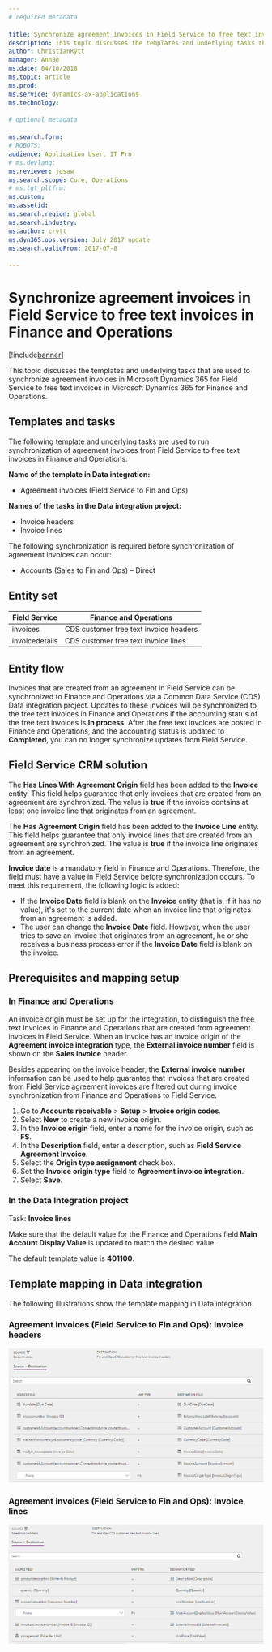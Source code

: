 ```yaml
---
# required metadata

title: Synchronize agreement invoices in Field Service to free text invoices in Finance and Operations
description: This topic discusses the templates and underlying tasks that are used to synchronize agreement invoices in Microsoft Dynamics 365 for Field Service to free text invoices in Microsoft Dynamics 365 for Finance and Operations.
author: ChristianRytt
manager: AnnBe
ms.date: 04/10/2018
ms.topic: article
ms.prod: 
ms.service: dynamics-ax-applications
ms.technology: 

# optional metadata

ms.search.form: 
# ROBOTS: 
audience: Application User, IT Pro
# ms.devlang: 
ms.reviewer: josaw
ms.search.scope: Core, Operations
# ms.tgt_pltfrm: 
ms.custom: 
ms.assetid: 
ms.search.region: global
ms.search.industry: 
ms.author: crytt
ms.dyn365.ops.version: July 2017 update 
ms.search.validFrom: 2017-07-8

---
```


# Synchronize agreement invoices in Field Service to free text invoices in Finance and Operations

[!include[banner](../includes/banner.md)]

This topic discusses the templates and underlying tasks that are used to synchronize agreement invoices in Microsoft Dynamics 365 for Field Service to free text invoices in Microsoft Dynamics 365 for Finance and Operations.

## Templates and tasks

The following template and underlying tasks are used to run synchronization of agreement invoices from Field Service to free text invoices in Finance and Operations.

**Name of the template in Data integration:**

- Agreement invoices (Field Service to Fin and Ops)

**Names of the tasks in the Data integration project:**

- Invoice headers
- Invoice lines

The following synchronization is required before synchronization of agreement invoices can occur:

- Accounts (Sales to Fin and Ops) – Direct

## Entity set

| Field Service  | Finance and Operations                 |
|----------------|----------------------------------------|
| invoices       | CDS customer free text invoice headers |
| invoicedetails | CDS customer free text invoice lines   |

## Entity flow

Invoices that are created from an agreement in Field Service can be synchronized to Finance and Operations via a Common Data Service (CDS) Data integration project. Updates to these invoices will be synchronized to the free text invoices in Finance and Operations if the accounting status of the free text invoices is **In process**. After the free text invoices are posted in Finance and Operations, and the accounting status is updated to **Completed**, you can no longer synchronize updates from Field Service.

## Field Service CRM solution

The **Has Lines With Agreement Origin** field has been added to the **Invoice** entity. This field helps guarantee that only invoices that are created from an agreement are synchronized. The value is **true** if the invoice contains at least one invoice line that originates from an agreement.

The **Has Agreement Origin** field has been added to the **Invoice Line** entity. This field helps guarantee that only invoice lines that are created from an agreement are synchronized. The value is **true** if the invoice line originates from an agreement.

**Invoice date** is a mandatory field in Finance and Operations. Therefore, the field must have a value in Field Service before synchronization occurs. To meet this requirement, the following logic is added:

- If the **Invoice Date** field is blank on the **Invoice** entity (that is, if it has no value), it's set to the current date when an invoice line that originates from an agreement is added.
- The user can change the **Invoice Date** field. However, when the user tries to save an invoice that originates from an agreement, he or she receives a business process error if the **Invoice Date** field is blank on the invoice.

## Prerequisites and mapping setup

### In Finance and Operations

An invoice origin must be set up for the integration, to distinguish the free text invoices in Finance and Operations that are created from agreement invoices in Field Service. When an invoice has an invoice origin of the **Agreement invoice integration** type, the **External invoice number** field is shown on the **Sales invoice** header.

Besides appearing on the invoice header, the **External invoice number** information can be used to help guarantee that invoices that are created from Field Service agreement invoices are filtered out during invoice synchronization from Finance and Operations to Field Service.

1. Go to **Accounts receivable** \> **Setup** \> **Invoice origin codes**.
2. Select **New** to create a new invoice origin.
3. In the **Invoice origin** field, enter a name for the invoice origin, such as **FS**.
4. In the **Description** field, enter a description, such as **Field Service Agreement Invoice**.
5. Select the **Origin type assignment** check box.
6. Set the **Invoice origin type** field to **Agreement invoice integration**.
7. Select **Save**.

### In the Data Integration project

Task: **Invoice lines**  

Make sure that the default value for the Finance and Operations field **Main Account Display Value** is updated to match the desired value.

The default template value is **401100**.

## Template mapping in Data integration

The following illustrations show the template mapping in Data integration.

### Agreement invoices (Field Service to Fin and Ops): Invoice headers

[![Template mapping in Data integration](./media/FSFreeTextInvoice1.png)](./media/FSFreeTextInvoice1.png)

### Agreement invoices (Field Service to Fin and Ops): Invoice lines

[![Template mapping in Data integration](./media/FSFreeTextInvoice2.png)](./media/FSFreeTextInvoice2.png)
